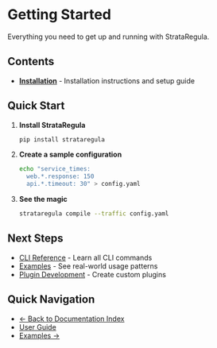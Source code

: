 # Getting Started

Everything you need to get up and running with StrataRegula.

## Contents

- **[Installation](installation.md)** - Installation instructions and setup guide

## Quick Start

1. **Install StrataRegula**
   ```bash
   pip install strataregula
   ```

2. **Create a sample configuration**
   ```bash
   echo "service_times:
     web.*.response: 150  
     api.*.timeout: 30" > config.yaml
   ```

3. **See the magic**
   ```bash
   strataregula compile --traffic config.yaml
   ```

## Next Steps

- [CLI Reference](../user-guide/CLI_REFERENCE.md) - Learn all CLI commands
- [Examples](../examples/examples.md) - See real-world usage patterns
- [Plugin Development](../developer-guide/PLUGIN_QUICKSTART.md) - Create custom plugins

## Quick Navigation

- [← Back to Documentation Index](../index.md)
- [User Guide](../user-guide/)
- [Examples →](../examples/examples.md)